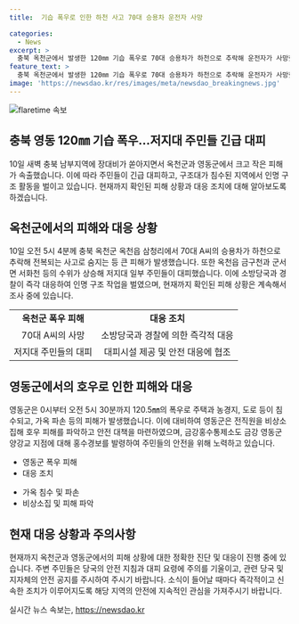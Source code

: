 ```yaml
---
title:  기습 폭우로 인한 하천 사고 70대 승용차 운전자 사망

categories:
  - News
excerpt: >
  충북 옥천군에서 발생한 120㎜ 기습 폭우로 70대 승용차가 하천으로 추락해 운전자가 사망했다. 이로 인해 지역 주민들이 긴급 대피한 가운데, 영동군도 120.5㎜의 폭우로 주택과 농경지 침수 및 도로 파손 등 피해가 발생했다. 저수지 범람으로 주변 주민들이 대피하고, 소방당국은 다수의 풍수해 피해를 처리 중이다. 경찰과 소방당국은 피해 현장을 당부하며 관련 대책을 마련 중이다.
feature_text: >
  충북 옥천군에서 발생한 120㎜ 기습 폭우로 70대 승용차가 하천으로 추락해 운전자가 사망했다. 이로 인해 지역 주민들이 긴급 대피한 가운데, 영동군도 120.5㎜의 폭우로 주택과 농경지 침수 및 도로 파손 등 피해가 발생했다. 저수지 범람으로 주변 주민들이 대피하고, 소방당국은 다수의 풍수해 피해를 처리 중이다. 경찰과 소방당국은 피해 현장을 당부하며 관련 대책을 마련 중이다.
image: 'https://newsdao.kr/res/images/meta/newsdao_breakingnews.jpg'
---
```


<p><img src="https://newsdao.kr/res/images/meta/newsdao_breakingnews.jpg" alt="flaretime 속보" /></p>

<h2>충북 영동 120㎜ 기습 폭우…저지대 주민들 긴급 대피</h2>

<p data-ke-size="size16">10일 새벽 충북 남부지역에 장대비가 쏟아지면서 옥천군과 영동군에서 크고 작은 피해가 속출했습니다. 이에 따라 주민들이 긴급 대피하고, 구조대가 침수된 지역에서 인명 구조 활동을 벌이고 있습니다. 현재까지 확인된 피해 상황과 대응 조치에 대해 알아보도록 하겠습니다.</p>

<h2 data-ke-size="size26">옥천군에서의 피해와 대응 상황</h2>

<p data-ke-size="size16">10일 오전 5시 4분께 충북 옥천군 옥천읍 삼청리에서 70대 A씨의 승용차가 하천으로 추락해 전복되는 사고로 숨지는 등 큰 피해가 발생했습니다. 또한 옥천읍 금구천과 군서면 서화천 등의 수위가 상승해 저지대 일부 주민들이 대피했습니다. 이에 소방당국과 경찰이 즉각 대응하여 인명 구조 작업을 벌였으며, 현재까지 확인된 피해 상황은 계속해서 조사 중에 있습니다.</p>

<table>
  <tr>
    <td style="text-align: center; height: 17px;"><b>옥천군 폭우 피해</b></td>
    <td style="text-align: center; height: 17px;"><b>대응 조치</b></td>
  </tr>
  <tr>
    <td style="text-align: center; height: 17px;">70대 A씨의 사망</td>
    <td style="text-align: center; height: 17px;">소방당국과 경찰에 의한 즉각적 대응</td>
  </tr>
  <tr>
    <td style="text-align: center; height: 17px;">저지대 주민들의 대피</td>
    <td style="text-align: center; height: 17px;">대피시설 제공 및 안전 대응에 협조</td>
  </tr>
</table>

<h2 data-ke-size="size26">영동군에서의 호우로 인한 피해와 대응</h2>

<p data-ke-size="size16">영동군은 0시부터 오전 5시 30분까지 120.5㎜의 폭우로 주택과 농경지, 도로 등이 침수되고, 가옥 파손 등의 피해가 발생했습니다. 이에 대비하여 영동군은 전직원을 비상소집해 호우 피해를 파악하고 안전 대책을 마련하였으며, 금강홍수통제소도 금강 영동군 양강교 지점에 대해 홍수경보를 발령하여 주민들의 안전을 위해 노력하고 있습니다.</p>

<ul>
  <li>영동군 폭우 피해</li>
  <li>대응 조치</li>
</ul>

<ul>
  <li>가옥 침수 및 파손</li>
  <li>비상소집 및 피해 파악</li>
</ul>

<h2 data-ke-size="size26">현재 대응 상황과 주의사항</h2>

<p data-ke-size="size16">현재까지 옥천군과 영동군에서의 피해 상황에 대한 정확한 진단 및 대응이 진행 중에 있습니다. 주변 주민들은 당국의 안전 지침과 대피 요령에 주의를 기울이고, 관련 당국 및 지자체의 안전 공지를 주시하여 주시기 바랍니다. 소식이 들어날 때마다 즉각적이고 신속한 조치가 이루어지도록 해당 지역의 안전에 지속적인 관심을 가져주시기 바랍니다.</p>
실시간 뉴스 속보는, <a href="https://newsdao.kr" rel="dofollow">https://newsdao.kr</a>


